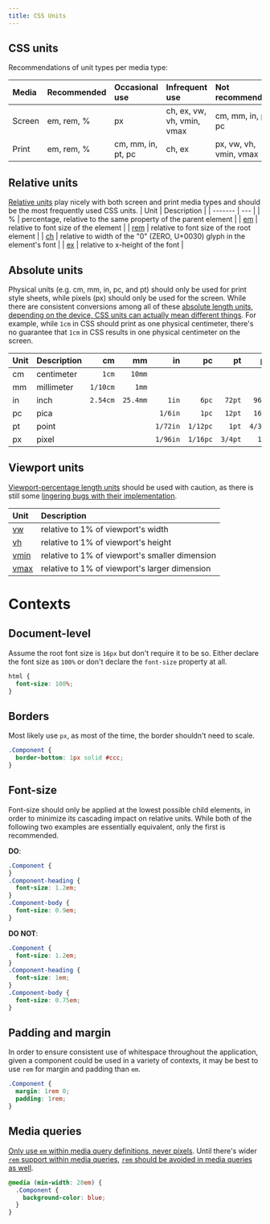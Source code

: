 ```yaml
---
title: CSS Units
---
```


## CSS units
Recommendations of unit types per media type:

| Media | Recommended | Occasional use | Infrequent use | Not recommended |
| :--- | :--- | :--- | :--- | :--- |
| Screen | em, rem, % | px | ch, ex, vw, vh, vmin, vmax | cm, mm, in, pt, pc |
| Print | em, rem, % | cm, mm, in, pt, pc | ch, ex | px, vw, vh, vmin, vmax |
## Relative units
[Relative units](http://www.w3.org/TR/css3-values/#font-relative-lengths)
play nicely with both screen and print media types and should be
the most frequently used CSS units.
| Unit | Description |
| ------- | --- | 
| % | percentage, relative to the same property of the parent element |
| [em](http://www.w3.org/TR/css3-values/#em-unit) | relative to font size of the element |
| [rem](http://www.w3.org/TR/css3-values/#rem-unit) | relative to font size of the root element |
| [ch](http://www.w3.org/TR/css3-values/#ch-unit) | relative to width of the "0" (ZERO, U+0030) glyph in the element's font |
| [ex](http://www.w3.org/TR/css3-values/#ex-unit) | relative to x-height of the font |
## Absolute units
Physical units (e.g. cm, mm, in, pc, and pt)
should only be used for print style sheets,
while pixels (px) should only be used for the screen.
While there are consistent conversions among all of these
[absolute length units](http://www.w3.org/TR/css3-values/#absolute-lengths), [depending on the device, CSS units can actually mean different things](http://omnicognate.wordpress.com/2013/01/07/in-css-px-is-not-an-angular-measurement-and-it-is-not-non-linear/).
For example, while `1cm` in CSS should print as one physical centimeter,
there's no guarantee that `1cm` in CSS results in one physical centimeter
on the screen.

|Unit | Description | cm | mm | in | pc | pt | px|
|:--- | :--- | ---: | ---: | ---: | ---: | ---: | ---:|
|cm | centimeter | `1cm` | `10mm` | | | | |
|mm | millimeter | `1/10cm` | `1mm` | | | | |
|in | inch | `2.54cm` | `25.4mm` | `1in` | `6pc` | `72pt` | `96px`|
|pc | pica | | | `1/6in` | `1pc` | `12pt` | `16px`|
|pt | point | | | `1/72in` | `1/12pc` | `1pt` | `4/3px`|
|px | pixel | | | `1/96in` | `1/16pc` | `3/4pt` | `1px`|
## Viewport units

[Viewport-percentage length units](http://www.w3.org/TR/css3-values/#viewport-relative-lengths)
should be used with caution, as there is still some
[lingering bugs with their implementation](http://caniuse.com/#feat=viewport-units).

| Unit | Description |
| :--- | :--- | 
| [vw](http://www.w3.org/TR/css3-values/#vw-unit) | relative to 1% of viewport's width|
| [vh](http://www.w3.org/TR/css3-values/#vh-unit) | relative to 1% of viewport's height|
| [vmin](http://www.w3.org/TR/css3-values/#vmin-unit) | relative to 1% of viewport's smaller dimension|
|[vmax](http://www.w3.org/TR/css3-values/#vmax-unit) | relative to 1% of viewport's larger dimension|
# Contexts

## Document-level
Assume the root font size is `16px` but don't require it to be so. Either declare the font size as `100%` or don't declare the `font-size` property at all.

```css
html {
  font-size: 100%;
}
```

## Borders
Most likely use `px`, as most of the time, the border shouldn't need to scale.
```css
.Component {
  border-bottom: 1px solid #ccc;
}
```

## Font-size
Font-size should only be applied at the lowest possible child elements,
in order to minimize its cascading impact on relative units.
While both of the following two examples are essentially equivalent,
only the first is recommended.

**DO**:
```css
.Component {
}
.Component-heading {
  font-size: 1.2em;
}
.Component-body {
  font-size: 0.9em;
}
```
**DO NOT**:
```css
.Component {
  font-size: 1.2em;
}
.Component-heading {
  font-size: 1em;
}
.Component-body {
  font-size: 0.75em;
}
```

## Padding and margin
In order to ensure consistent use of whitespace throughout the application,
given a component could be used in a variety of contexts,
it may be best to use `rem` for margin and padding than `em`.

```css
.Component {
  margin: 1rem 0;
  padding: 1rem;
}
```

## Media queries
[Only use `em` within media query definitions, never pixels](http://blog.cloudfour.com/the-ems-have-it-proportional-media-queries-ftw/).
Until there's wider [`rem` support within media queries](http://fvsch.com/code/bugs/rem-mediaquery/),
[`rem` should be avoided in media queries as well](http://codeboxers.com/em-vs-px-vs-rem-in-media-queries/).

```css
@media (min-width: 20em) {
  .Component {
    background-color: blue;
  }
}
```
